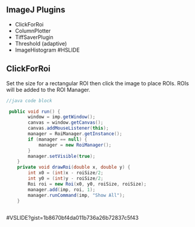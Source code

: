 ## ImageJ Plugins

* ClickForRoi
* ColumnPlotter
* TiffSaverPlugin
* Threshold (adaptive)
* ImageHistogram
#HSLIDE


## ClickForRoi

Set the size for a rectangular ROI then click the image to place ROIs.
ROIs will be added to the ROI Manager.

```java
//java code block

 public void run() {
        window = imp.getWindow();
        canvas = window.getCanvas();
        canvas.addMouseListener(this);
        manager = RoiManager.getInstance();
        if (manager == null) {
            manager = new RoiManager();
        }
        manager.setVisible(true);
    }
    private void drawRoi(double x, double y) {
        int x0 = (int)x - roiSize/2;
        int y0 = (int)y - roiSize/2;
        Roi roi = new Roi(x0, y0, roiSize, roiSize);
        manager.add(imp, roi, 1);
        manager.runCommand(imp, "Show All");
    }
    
 ```

#VSLIDE?gist=1b8670bf4da011b736a26b72837c5f43   